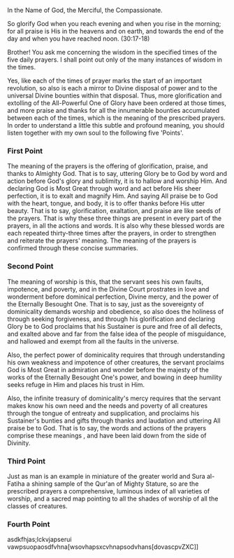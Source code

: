 In the Name of God, the Merciful, the Compassionate.

So glorify God when you reach evening and when you rise in the morning; for all praise is His in the heavens and on earth, and towards the end of the day and when you have reached noon. 
(30:17-18)

Brother! You ask me concerning the wisdom in the specified times of the five daily prayers. I shall point out only of the many instances of wisdom in the times.

Yes, like each of the times of prayer marks the start of an important revolution, so also is each a mirror to Divine disposal of power and to the universal Divine bounties within that disposal. Thus, more glorification and extolling of the All-Powerful One of Glory have been ordered at those times, and more praise and thanks for all the innumerable bounties accumulated between each of the times, which is the meaning of the prescribed prayers. In order to understand a little this subtle and profound meaning, you should listen together with my own soul to the following five 'Points'.

### First Point

The meaning of the prayers is the offering of glorification, praise, and thanks to Almighty God. That is to say, uttering Glory be to God by word and action before God's glory and sublimity, it is to hallow and worship Him. And declaring God is Most Great through word and act before His sheer perfection, it is to exalt and magnify Him. And saying All praise be to God with the heart, tongue, and body, it is to offer thanks before His utter beauty. That is to say, glorification, exaltation, and praise are like seeds of the prayers. That is why these three things are present in every part of the prayers, in all the actions and words. It is also why these blessed words are each repeated thirty-three times after the prayers, in order to strengthen and reiterate the prayers' meaning. The meaning of the prayers is confirmed through these concise summaries.

### Second Point

The meaning of worship is this, that the servant sees his own faults, impotence, and poverty, and in the Divine Court prostrates in love and wonderment before dominical perfection, Divine mercy, and the power of the Eternally Besought One. That is to say, just as the sovereignty of dominicality demands worship and obedience, so also does the holiness of through seeking forgiveness, and through his glorification and declaring Glory be to God proclaims that his Sustainer is pure and free of all defects, and exalted above and far from the false idea of the people of misguidance, and hallowed and exempt from all the faults in the universe.

Also, the perfect power of dominicality requires that through understanding his own weakness and impotence of other creatures, the servant proclaims God is Most Great in admiration and wonder before the majesty of the works of the Eternally Besought One's power, and bowing in deep humility seeks refuge in Him and places his trust in Him.

Also, the infinite treasury of dominicality's mercy requires that the servant makes know his own need and the needs and poverty of all creatures through the tongue of entreaty and supplication, and proclaims his Sustainer's bunties and gifts through thanks and laudation and uttering All praise be to God. That is to say, the words and actions of the prayers comprise these meanings , and have been laid down from the side of Divinity. 

### Third Point

Just as man is an example in miniature of the greater world and Sura al-Fatiha a shining sample of the Qur'an of Mighty Stature, so are the prescribed prayers a comprehensive, luminous index of all varieties of worship, and a sacred map pointing to all the shades of worship of all the classes of creatures.

### Fourth Point

asdkfhjas;lckvjapserui vawpsuopaosdfvhna[wsovhapsxcvhnapsodvhans[dovascpvZXC]]